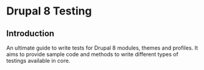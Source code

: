# Drupal 8 Testing



## Introduction

An ultimate guide to write tests for Drupal 8 modules, themes and profiles. It aims to provide sample code and methods to write different types of testings available in core.



